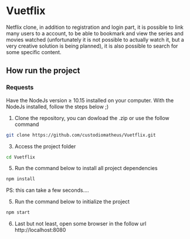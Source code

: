 # Vuetflix
Netflix clone, in addition to registration and login part, it is possible to link many users to a account, to be able to bookmark and view the series and movies watched (unfortunately it is not possible to actually watch it, but a very creative solution is being planned), it is also possible to search for some specific content.

## How run the project

### Requests
Have the NodeJs version ≥ 10.15 installed on your computer.
With the NodeJs installed, follow the steps below ;)

1. Clone the repository, you can dowload the .zip or use the follow command
```bash
git clone https://github.com/custodiomatheus/Vuetflix.git
```
3. Access the project folder
```bash
cd Vuetflix
```
5. Run the command below to install all project dependencies
```bash
npm install
```
PS: this can take a few seconds....

5. Run the command below to initialize the project
```bash
npm start
```
6. Last but not least, open some browser in the follow url
http://localhost:8080
